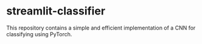 # streamlit-classifier
This repository contains a simple and efficient implementation of a CNN for classifying using PyTorch.
